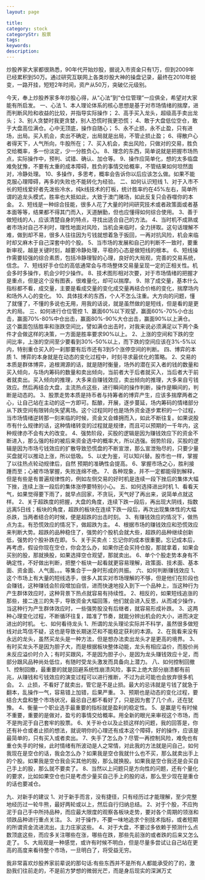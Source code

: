 ```yaml
---
layout: page

title: 
category: stock
categoryStr: 股票
tags: 
keywords: 
description:
---
```


炒股养家大家都很熟悉，90年代开始炒股，据说入市资金只有1万，但到2009年已经累积到50万。通过研究互联网上各类炒股大神的操盘记录，最终在2010年蜕变，一路开挂，短短2年时间，资产从50万，突破亿元级别。

今天，奉上炒股养家多年炒股心得，从“心法”到“仓位管理”一应俱全，希望对大家能有所启发。
一、心法
1、本人理论体系的核心思想是基于对市场情绪的揣摩，进而判断风险和收益的比较，并指导实际操作；
2、高手买入龙头，超级高手卖出龙头；
3、别人贪婪时我更贪婪，别人恐慌时我更恐慌；
4、敢于大盘低位空仓，敢于大盘高位满仓。心中无顶底，操作自随心；
5、永不止损，永不止盈，只有进场，出局。买入机会，卖出不确定，出局就是出局，不管止损止盈；
6、得散户心者得天下，人气所向，牛股所在；
7、买入机会，卖出风险，只做对的交易，胜负交给概率，多一份淡定，少一分胜负心。
8、理念的东西，简单说就是把握市场热点，实际操作中，预判、试错、确认、加仓等。
9、操作应简单化，想的太多临盘难免犹豫，不要有太重的成本障碍，胜负的事情交给概率，不管结果如何坦然面对，冷静处理。
10、多操作，多思考，概率会告诉你以后应该怎么做。如果不能克服心理障碍，再多的失败也不能转化为经验。
二、如何认识短线
1、对于入市不长的短线爱好者先泼些冷水，纯k线技术的打板，统计胜率约在45%左右，简单所谓的追龙头模式，胜率也大抵如此，大致于澳门赌场，如此反复只会吞噬你的本金。
2、短线是一种综合技能，很多人花了大量的时间研究技术或者政策面或者基本面等等，结果都不得其门而入，天道酬勤，但也应懂得如何综合使用。
3、善于做短线的人，应该清楚自身的特点，寻找出适合自己的方法。
4、当时机不成熟或者市场对自己不利时，理性地面对风险，当机会来临时，全力拼取。这句话理解不难，做到却不易，很多人往往因为亏钱就想着急于扳回，一再对抗风险，机会来临时却又麻木于自己深套中的个股。
5、当市场的发展和自己的判断不一致时，要重新审视，越是关键时刻，越要冷静处理，平稳的心态是做短线的根本。
6、短线操作需要较强的综合素质，包括冷静理智的心理，良好的大局观，完善的交易系统，信念。
7、短线好手仓位的高低通常会与市场整体交易量呈现一定的正相关性。机会多时多操作，机会少时少操作。
8、技术图形相对次要，对于市场情绪的把握才是重点，但是这个没有图表，很难量化，却可以揣摩。
9、除了成交量，基本什么指标都不看，成交量，主要是看成交量的变化成交量再结合价格的变化，揣摩场内和场外人心的变化。
10、具体技术的东西，个人不怎么注重。大方向的问题，懂了就懂了，不懂的多说也无用，用我的话说，就是虽然做的是短线，但是看的是更大的局。
三、如何进行仓位管控
1、赢面60%以下观望，赢面60%-70%小仓出击，赢面70%-80%中仓出击，赢面80%-90%大仓出击，赢面90%以上满仓。这个赢面包括胜率和涨跌空间比，譬如满仓出击时，对我来说必须满足以下两个条件才会做这样的决策，一方面是胜率要求90%以上。
2、上涨的空间和下跌的空间比率，上涨的空间至少要看到30%-50%以上，而下跌的空间应该在3%-5%以内，特别重仓买入的一刹那要有后市还有3到5个涨停空间的判断。
四、博弈的本质
1、博弈的本身就是在动态的变化过程中，时刻寻求最优化的策略。
2、交易的本质是群体博弈，追根溯源的话，就是随时衡量，场外的潜在买入者的钱的数量和买入倾向，与场内筹码的数量和卖出倾向，当前者大于后者就买入，当后者大于前者就卖出。买入倾向的推理，大多来自赚钱效应，卖出倾向的推理，大多来自亏钱效应。然后再结合大盘，主流热点这些，进行瞬间的操作判断，操作是瞬间的，判断是动态的。
3、股票走势本质是持币者与持筹者的博弈产生，应该多揣摩两者之心，让自己站在主动的这一方即可。酝酿，开展，逐步蔓延，场内筹码的情绪部分从下跌空间有限转向失望离场。这个过程同时也是场外资金逐步累积的一个过程，当市场情绪逆转那一刻来临的时候，资金又会蜂拥而入，如此不断往复。如果说股市有什么规律的话，这种情绪转变的过程就是规律，而且可以预期的一千年内，这种规律亦不会有大的改变。
4、强势阶段，买股的逻辑是因为赚钱效应下的资金不断进入，那么强的标的被后来资金选中的概率大，所以选强。弱势阶段，买股的逻辑是因为市场亏钱效应的扩散导致恐慌盘的不断宣泄，那么宣泄殆尽的，只要少量买盘就可以推动上涨，所以低吸。
5、以史为鉴，可以知兴替。股市也一样，掌握了以往热点轮动规律后，自然 预期的准确性会提高。
6、掌握市场之心，胜利接踵而至；心被市场掌握，失败连绵不绝。
7、各种现象，并不一定都能得到解释，但是有些是有普遍规律性的，例如左侧交易的好时机是连续一段下挫后的集体大幅下挫，连续上涨一段后的集体涨停要特别小心。
五、如何选择进出时机
1、看看天气，如果觉得要下雨了，就早点回家，不贪玩，天气好了再出来，说简单点就这样。
2、关于超跌度的把握，大盘的角度，连续下跌一段后，再出现大阴线，指数远离5日线；板块的角度，超跌的板块在连续下跌一段后，再次出现集体性的大幅杀跌，当两者结合的时候，便是超跌的出击时刻。
3、有赚钱效应的情况下，做热点为主。有恐慌效应的情况下，做超跌为主。
4、根据市场的赚钱效应和恐慌效应来判断大势。超跌的品种稳住了，强势的个股机会就大些，超跌的品种继续创新低，强势的个股补跌在即。
5、关于买卖点：忘记你的成本很重要。忘记成本后，再考虑，假设你现在空仓，你会怎么办，如果你还会买持仓股，那就拿着，如果会买别的股，那就换股，如果选择空仓观望，那就卖出。
6、单个个股走势本身有不确定性，不好做出判断，把整个板块一起看就更容易理解，政策面、技术面、基本面、资金面、人气面。。。等集合于一身时形成的共振。
六、如何判断赚钱效应
1、这个市场上有大量的短线选手，很多人其实对市场理解的不够，但是他们在阶段也会赚钱，这种赚钱会阶段增加自信，进而快速地投入到下一个品种上，当这种行为产生群体效应时，这种背景下热点就容易有持续性。
2、相反的，如果短线追涨的那些，接二连三的失手，导致资金大幅回落，他们就会进入反思，从而减少操作，当这种行为产生群体效应时，一些强势股没有后继者，就容易形成补跌。
3、这两种心理变化过程，不断循环往复，踏准了节奏，就能分辨出机会的大小，进而决定进出的时机。
七、如何看待龙头
1、所谓的龙头理论实际并不科学，虽然很多做短线对此笃信不疑，这也是导致长期迷茫和不能稳定获利的本源。
2、在我看来没有永远的龙头，虽然买龙头是一种方法，但是想办法卖出龙头才是更高的境界。
3、有时买龙头不是因为胆子大，而是根据板块整体动能，龙头有相应溢价，而股价尚未反应溢价时介入；有时买跟风，不是因为胆子小，是因为龙头赚钱效应十足，而部分跟风品种尚处低位，有随时受龙头激发而具备向上潜力。
八、如何控制回撤
1、控制回撤，最重要的就是回避系统性崩溃风险，事实上绝大部分崩溃都有前兆，从赚钱和亏钱效应的演变过程可以进行推断，不过为此可能也会放弃很多机会。
2、止损，不看好了就卖出，管它是不是止损。最大的忌讳就是亏钱了就急于翻本，乱操作一气，容易错上加错，后果严重。
3、预期也是动态的变化过程，要结合大盘和整个市场状况，最忌自己都不看好了，只是因为套了几个点，还在犹豫。
4、衡量一个职业选手最重要的指标就是盈利的稳定性。
5、是赢是亏有时候不重要，重要的是做对，盈亏的事情交给概率。用全新的眼光来审视这个市场，而不是拘泥于自己套牢的股票。
6、关于补仓以及止损这样的问题，我的回答是，你还有补仓或者止损的想法，就说明你的心理还有成本这个障碍，好的操作，应该是最简单的，只有买入或者卖出。
7、失手了怎么办？尽管一再控制风险，难免也有重仓失手的时候，此时情绪有所波动是人之常情，对此我的方法就是问自己，如何我现在是空仓的话，我会怎么办？如果我是空仓我就什么也不买，那么就卖出手上的个股。如果我是空仓我会买其他的股，那么就换股。如果我是空仓我还是会买自己手上的股，那么就不要卖了。
8、当然以上问题只是方向性的问题，还有个量化的要求，比如如果空仓也只是考虑少量买自己手上的股的话，那么至少现在是重仓的话也要减仓。

九、对新手的建议
1、对于新手而言，没有捷径，只有经历过才能理解，至少完整地经历过一轮牛熊，最好两轮或以上，然后自行归纳总结。
2、对于个股，不应拘泥于自己手中所持品种，而应最大限度的观察各板块走势，要对各个周期的领涨和领跌品种进行重点关注。
3、对于操作，不要一味地追求个别技术指标，或者短期的所谓资金流进流出，主力庄家这些。
4、对于大盘，不要过多依赖于预测什么点数顶底这些，而应多关注哪些在涨，哪些在跌，那些先前涨的或者跌的后来又怎么走了。
5、大局观是一种感觉，或许有时候不明白，但是尽量多尝试让自己站在更高的高度来看待整个市场，一旦明白了，将受益无穷。

我非常喜欢炒股养家前辈说的那句话:有些东西并不是所有人都能承受的了的，激励我们往前走的，不是前方梦想的微弱光芒，而是身后现实的深渊万丈